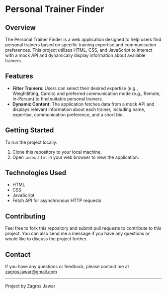 # Personal Trainer Finder

## Overview
The Personal Trainer Finder is a web application designed to help users find personal trainers based on specific training expertise and communication preferences. This project utilizes HTML, CSS, and JavaScript to interact with a mock API and dynamically display information about available trainers.

## Features
- **Filter Trainers**: Users can select their desired expertise (e.g., Weightlifting, Cardio) and preferred communication mode (e.g., Remote, In-Person) to find suitable personal trainers.
- **Dynamic Content**: The application fetches data from a mock API and displays relevant information about each trainer, including name, expertise, communication preference, and a short bio.

## Getting Started
To run the project locally:
1. Clone this repository to your local machine.
2. Open `index.html` in your web browser to view the application.

## Technologies Used
- HTML
- CSS
- JavaScript
- Fetch API for asynchronous HTTP requests

## Contributing
Feel free to fork this repository and submit pull requests to contribute to this project. You can also send me a message if you have any questions or would like to discuss the project further.


## Contact
If you have any questions or feedback, please contact me at zagros.jawar@gmail.com

---
Project by Zagros Jawar

